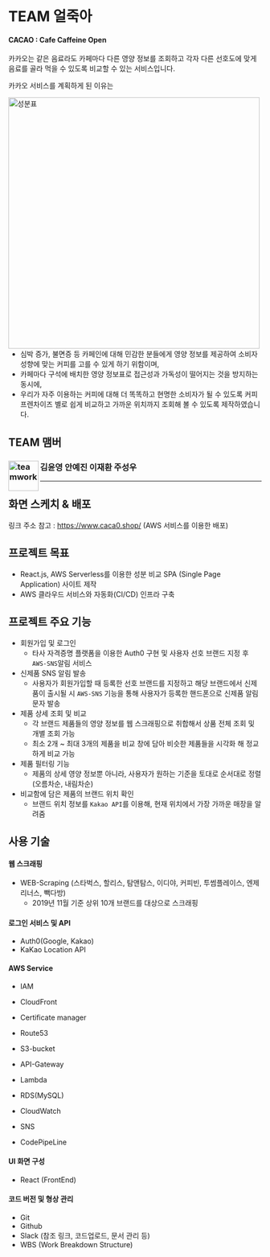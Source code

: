 # TEAM 얼죽아

#### CACAO : Cafe Caffeine Open

카카오는 같은 음료라도 카페마다 다른 영양 정보를 조회하고 각자 다른 선호도에 맞게 음료를 골라 먹을 수 있도록 비교할 수 있는 서비스입니다.

카카오 서비스를 계획하게 된 이유는

<img align="left" width="500px" src="https://github.com/multicampus-cloud2/Portfolio/blob/master/img/Ingredient%20table.PNG" alt="성분표" />

</br></br></br></br></br></br></br>

- 심박 증가, 불면증 등 카페인에 대해 민감한 분들에게 영양 정보를 제공하여 소비자 성향에 맞는 커피를 고를 수 있게 하기 위함이며,
- 카페마다 구석에 배치한 영양 정보표로 접근성과 가독성이 떨어지는 것을 방지하는 동시에,
- 우리가 자주 이용하는 커피에 대해 더 똑똑하고 현명한 소비자가 될 수 있도록 커피 프렌차이즈 별로 쉽게 비교하고 가까운 위치까지 조회해 볼 수 있도록 제작하였습니다.

## TEAM 맴버

### <img align="left" width="60px" src="https://github.com/multicampus-cloud2/Portfolio/blob/master/img/teamwork.png" alt="teamwork"/> 김윤영 안예진 이재환 주성우

---

## 화면 스케치 & 배포

링크 주소 참고 : https://www.caca0.shop/ (AWS 서비스를 이용한 배포)

## 프로젝트 목표

* React.js, AWS Serverless를 이용한 성분 비교 SPA (Single Page Application) 사이트 제작
* AWS 클라우드 서비스와 자동화(CI/CD) 인프라 구축

## 프로젝트 주요 기능

* 회원가입 및 로그인
  * 타사 자격증명 플랫폼을 이용한 Auth0 구현 및 사용자 선호 브랜드 지정 후 `AWS-SNS`알림 서비스
* 신제품 SNS 알림 발송
  * 사용자가 회원가입할 때 등록한 선호 브랜드를 지정하고 해당 브랜드에서 신제품이 출시될 시 `AWS-SNS` 기능을 통해 사용자가 등록한 핸드폰으로 신제품 알림 문자 발송
* 제품 상세 조회 및 비교
  * 각 브랜드 제품들의 영양 정보를 웹 스크래핑으로 취합해서 상품 전체 조회 및 개별 조회 가능
  * 최소 2개 ~ 최대 3개의 제품을 비교 창에 담아 비슷한 제품들을 시각화 해 정교하게 비교 가능
* 제품 필터링 기능
  * 제품의 상세 영양 정보뿐 아니라, 사용자가 원하는 기준을 토대로 순서대로 정렬(오름차순, 내림차순)
* 비교함에 담은 제품의 브랜드 위치 확인
  * 브랜드 위치 정보를 `Kakao API`를 이용해, 현재 위치에서 가장 가까운 매장을 알려줌

## 사용 기술

#### 웹 스크래핑

* WEB-Scraping (스타벅스, 할리스, 탐앤탐스, 이디야, 커피빈, 투썸플레이스, 엔제리너스, 빽다방)
  * 2019년 11월 기준 상위 10개 브랜드를 대상으로 스크래핑

#### 로그인 서비스 및 API

* Auth0(Google, Kakao)
* KaKao Location API

#### AWS Service

* IAM

* CloudFront
* Certificate manager
* Route53
* S3-bucket
* API-Gateway
* Lambda
* RDS(MySQL)
* CloudWatch
* SNS
* CodePipeLine

#### UI 화면 구성

* React (FrontEnd)

#### 코드 버전 및 형상 관리

* Git
* Github
* Slack (참조 링크, 코드업로드, 문서 관리 등)
* WBS (Work Breakdown Structure)